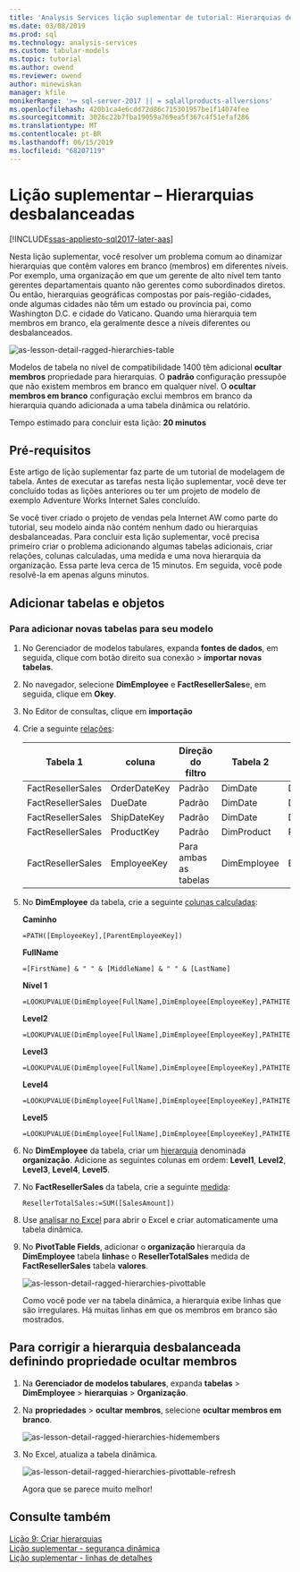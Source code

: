 ```yaml
---
title: 'Analysis Services lição suplementar de tutorial: Hierarquias desbalanceadas | Microsoft Docs'
ms.date: 03/08/2019
ms.prod: sql
ms.technology: analysis-services
ms.custom: tabular-models
ms.topic: tutorial
ms.author: owend
ms.reviewer: owend
author: minewiskan
manager: kfile
monikerRange: '>= sql-server-2017 || = sqlallproducts-allversions'
ms.openlocfilehash: 420b1ca4e6cdd72d86c715301957be1f14074fee
ms.sourcegitcommit: 3026c22b7fba19059a769ea5f367c4f51efaf286
ms.translationtype: MT
ms.contentlocale: pt-BR
ms.lasthandoff: 06/15/2019
ms.locfileid: "68207119"
---
```

# <a name="supplemental-lesson---ragged-hierarchies"></a>Lição suplementar – Hierarquias desbalanceadas

[!INCLUDE[ssas-appliesto-sql2017-later-aas](../../includes/ssas-appliesto-sql2017-later-aas.md)]

Nesta lição suplementar, você resolver um problema comum ao dinamizar hierarquias que contêm valores em branco (membros) em diferentes níveis. Por exemplo, uma organização em que um gerente de alto nível tem tanto gerentes departamentais quanto não gerentes como subordinados diretos. Ou então, hierarquias geográficas compostas por país-região-cidades, onde algumas cidades não têm um estado ou província pai, como Washington D.C. e cidade do Vaticano. Quando uma hierarquia tem membros em branco, ela geralmente desce a níveis diferentes ou desbalanceados.

![as-lesson-detail-ragged-hierarchies-table](../tutorial-tabular-1400/media/as-lesson-detail-ragged-hierarchies-table.png)

Modelos de tabela no nível de compatibilidade 1400 têm adicional **ocultar membros** propriedade para hierarquias. O **padrão** configuração pressupõe que não existem membros em branco em qualquer nível. O **ocultar membros em branco** configuração exclui membros em branco da hierarquia quando adicionada a uma tabela dinâmica ou relatório.  
  
Tempo estimado para concluir esta lição: **20 minutos**  
  
## <a name="prerequisites"></a>Pré-requisitos  
Este artigo de lição suplementar faz parte de um tutorial de modelagem de tabela. Antes de executar as tarefas nesta lição suplementar, você deve ter concluído todas as lições anteriores ou ter um projeto de modelo de exemplo Adventure Works Internet Sales concluído. 

Se você tiver criado o projeto de vendas pela Internet AW como parte do tutorial, seu modelo ainda não contém nenhum dado ou hierarquias desbalanceadas. Para concluir esta lição suplementar, você precisa primeiro criar o problema adicionando algumas tabelas adicionais, criar relações, colunas calculadas, uma medida e uma nova hierarquia da organização. Essa parte leva cerca de 15 minutos. Em seguida, você pode resolvê-la em apenas alguns minutos.  

## <a name="add-tables-and-objects"></a>Adicionar tabelas e objetos
  
### <a name="to-add-new-tables-to-your-model"></a>Para adicionar novas tabelas para seu modelo
  
1.  No Gerenciador de modelos tabulares, expanda **fontes de dados**, em seguida, clique com botão direito sua conexão > **importar novas tabelas**.
  
2.  No navegador, selecione **DimEmployee** e **FactResellerSales**e, em seguida, clique em **Okey**.

3.  No Editor de consultas, clique em **importação**

4.  Crie a seguinte [relações](../tutorial-tabular-1400/as-lesson-4-create-relationships.md):

    | Tabela 1           | coluna       | Direção do filtro   | Tabela 2     | coluna      | Ativa |
    |-------------------|--------------|--------------------|-------------|-------------|--------|
    | FactResellerSales | OrderDateKey | Padrão            | DimDate     | Date        | Sim    |
    | FactResellerSales | DueDate      | Padrão            | DimDate     | Date        | Não     |
    | FactResellerSales | ShipDateKey  | Padrão            | DimDate     | Date        | Não     |
    | FactResellerSales | ProductKey   | Padrão            | DimProduct  | ProductKey  | Sim    |
    | FactResellerSales | EmployeeKey  | Para ambas as tabelas | DimEmployee | EmployeeKey | Sim    |

5. No **DimEmployee** da tabela, crie a seguinte [colunas calculadas](../tutorial-tabular-1400/as-lesson-5-create-calculated-columns.md): 

    **Caminho** 
    ```
    =PATH([EmployeeKey],[ParentEmployeeKey])
    ```

    **FullName** 
    ```
    =[FirstName] & " " & [MiddleName] & " " & [LastName]
    ```

    **Nível 1** 
    ```
    =LOOKUPVALUE(DimEmployee[FullName],DimEmployee[EmployeeKey],PATHITEM([Path],1,1)) 
    ```

    **Level2** 
    ```
    =LOOKUPVALUE(DimEmployee[FullName],DimEmployee[EmployeeKey],PATHITEM([Path],2,1)) 
    ```

    **Level3** 
    ```
    =LOOKUPVALUE(DimEmployee[FullName],DimEmployee[EmployeeKey],PATHITEM([Path],3,1)) 
    ```

    **Level4** 
    ```
    =LOOKUPVALUE(DimEmployee[FullName],DimEmployee[EmployeeKey],PATHITEM([Path],4,1)) 
    ```

    **Level5** 
    ```
    =LOOKUPVALUE(DimEmployee[FullName],DimEmployee[EmployeeKey],PATHITEM([Path],5,1)) 
    ```

6.  No **DimEmployee** da tabela, criar um [hierarquia](../tutorial-tabular-1400/as-lesson-9-create-hierarchies.md) denominada **organização**. Adicione as seguintes colunas em ordem: **Level1**, **Level2**, **Level3**, **Level4**, **Level5**.

7.  No **FactResellerSales** da tabela, crie a seguinte [medida](../tutorial-tabular-1400/as-lesson-6-create-measures.md):

    ```
    ResellerTotalSales:=SUM([SalesAmount])
    ```

8.  Use [analisar no Excel](../tutorial-tabular-1400/as-lesson-12-analyze-in-excel.md) para abrir o Excel e criar automaticamente uma tabela dinâmica.

9.  No **PivotTable Fields**, adicionar o **organização** hierarquia da **DimEmployee** tabela **linhas**e o  **ResellerTotalSales** medida de **FactResellerSales** tabela **valores**.

    ![as-lesson-detail-ragged-hierarchies-pivottable](../tutorial-tabular-1400/media/as-lesson-detail-ragged-hierarchies-pivottable.png)

    Como você pode ver na tabela dinâmica, a hierarquia exibe linhas que são irregulares. Há muitas linhas em que os membros em branco são mostrados.

## <a name="to-fix-the-ragged-hierarchy-by-setting-the-hide-members-property"></a>Para corrigir a hierarquia desbalanceada definindo propriedade ocultar membros

1.  Na **Gerenciador de modelos tabulares**, expanda **tabelas** > **DimEmployee** > **hierarquias**  >  **Organização**.

2.  Na **propriedades** > **ocultar membros**, selecione **ocultar membros em branco**. 

    ![as-lesson-detail-ragged-hierarchies-hidemembers](../tutorial-tabular-1400/media/as-lesson-detail-ragged-hierarchies-hidemembers.png)

3.  No Excel, atualiza a tabela dinâmica. 

    ![as-lesson-detail-ragged-hierarchies-pivottable-refresh](../tutorial-tabular-1400/media/as-lesson-detail-ragged-hierarchies-pivottable-refresh.png)

    Agora que se parece muito melhor!

## <a name="see-also"></a>Consulte também   
[Lição 9: Criar hierarquias](../tutorial-tabular-1400/as-lesson-9-create-hierarchies.md)  
[Lição suplementar - segurança dinâmica](../tutorial-tabular-1400/as-supplemental-lesson-dynamic-security.md)  
[Lição suplementar - linhas de detalhes](../tutorial-tabular-1400/as-supplemental-lesson-detail-rows.md)  
